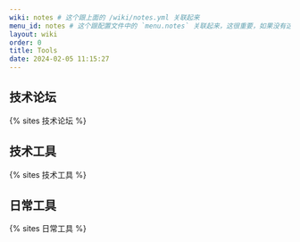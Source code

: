 ```yaml
---
wiki: notes # 这个跟上面的 /wiki/notes.yml 关联起来
menu_id: notes # 这个跟配置文件中的 `menu.notes` 关联起来，这很重要，如果没有这个，就像普通的wiki项目一样了
layout: wiki
order: 0
title: Tools
date: 2024-02-05 11:15:27
---
```


## 技术论坛

{% sites 技术论坛 %}

## 技术工具

{% sites 技术工具 %}

## 日常工具

{% sites 日常工具 %}
